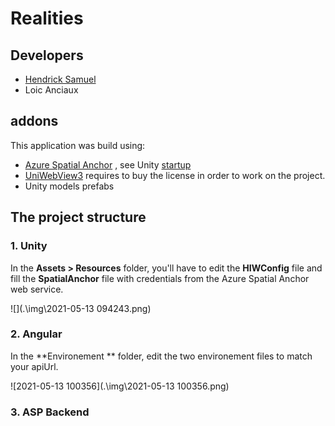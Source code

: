 # Realities



## Developers

* [Hendrick Samuel](https://github.com/HendrickSamuel)
* Loic Anciaux



## addons

This application was build using:

* [Azure Spatial Anchor](https://azure.microsoft.com/fr-fr/services/spatial-anchors/) , see Unity [startup](https://docs.microsoft.com/fr-fr/azure/spatial-anchors/unity-overview)
* [UniWebView3](https://uniwebview.com/) requires to buy the license in order to work on the project.
* Unity models prefabs



## The project structure

### 1. Unity 

In the **Assets > Resources** folder, you'll have to edit the **HIWConfig** file and fill the **SpatialAnchor** file with credentials from the Azure Spatial Anchor web service.

![](.\img\2021-05-13 094243.png)

### 2. Angular

In the **Environement ** folder, edit the two environement files to match your apiUrl. 

![2021-05-13 100356](.\img\2021-05-13 100356.png)



### 3. ASP Backend 
